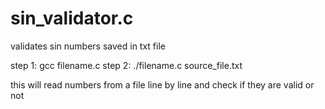 # sin_validator.c
validates sin numbers saved in txt file

step 1: gcc filename.c
step 2: ./filename.c source_file.txt

this will read numbers from a file line by line and check if they are valid or not
